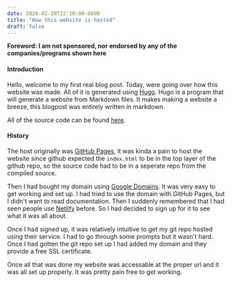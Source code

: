 ```yaml
---
date: 2020-02-20T22:10:00-0800
title: "How this website is hosted"
draft: false
---
```


**Foreword: I am not sponsored, nor endorsed by any of the companies/programs shown here**

#### Introduction

Hello, welcome to my first real blog post. Today, were going over how this website was made. All of it is generated using [Hugo](https://gohugo.io/). Hugo is a program that will generate a website from Markdown files. It makes making a website a breeze, this blogpost was entirely written in markdown.  

All of the source code can be found [here](https://github.com/ZigTag/website).  

#### History

The host originally was [GitHub Pages](https://pages.github.com/), it was kinda a pain to host the website since github expected the `index.html` to be in the top layer of the github repo, so the source code had to be in a seperate repo from the compiled source.

Then I had bought my domain using [Google Domains](https://domains.google/). It was very easy to get working and set up. I had tried to use the domain with GitHub Pages, but I didn't want to read documentation. Then I suddenly remembered that I had seen people use [Netlify](https://www.netlify.com/) before. So I had decided to sign up for it to see what it was all about.

Once I had signed up, it was relatively intuitive to get my git repo hosted using their service. I had to go through some prompts but it wasn't hard. Once I had gotten the git repo set up I had added my domain and they provide a free SSL certificate.

Once all that was done my website was accessable at the proper url and it was all set up properly. It was pretty pain free to get working.